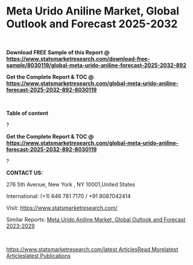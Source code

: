 <h1>Meta Urido Aniline Market, Global Outlook and Forecast 2025-2032</h1><br/><p><strong>Download FREE Sample of this Report @ <a href="https://www.statsmarketresearch.com/download-free-sample/8030119/global-meta-urido-aniline-forecast-2025-2032-892">https://www.statsmarketresearch.com/download-free-sample/8030119/global-meta-urido-aniline-forecast-2025-2032-892</a></strong></p>
 
 
 
 <div><b>Get the Complete Report & TOC @ <a href="https://www.statsmarketresearch.com/global-meta-urido-aniline-forecast-2025-2032-892-8030119">https://www.statsmarketresearch.com/global-meta-urido-aniline-forecast-2025-2032-892-8030119</a></b></div>
 
 
 
 <p><br />
 
 <b>Table of content</b></p>
 
 
 
 <p>? </p>
 
 
 
 <div><b>Get the Complete Report & TOC @ <a href="https://www.statsmarketresearch.com/global-meta-urido-aniline-forecast-2025-2032-892-8030119">https://www.statsmarketresearch.com/global-meta-urido-aniline-forecast-2025-2032-892-8030119</a></b></div>
 
 
 
 <p>? </p>
 
 
 
 <p><b>CONTACT US:</b><br />
 
 276 5th Avenue, New York , NY 10001,United States<br />
 
 International: (+1) 646 781 7170 / +91 8087042414<br />
 
 Visit: <a href="https://www.statsmarketresearch.com/">https://www.statsmarketresearch.com/</a><br />
 
 Similar Reports: <a href="https://www.statsmarketresearch.com/global-meta-urido-aniline-forecast-2025-2032-892-8030119">Meta Urido Aniline Market, Global Outlook and Forecast 2023-2029</a><br />
 
 <br />
 
 <a href="https://gyeongbokgung.com">https://www.statsmarketresearch.com/</a><a href="https://hallyeomaritime.com">latest Articles</a><a href="https://jingwansa.com">Read More</a><a href="https://nguoiviet.jp/">latest Articles</a><a href="https://www.intelmarketresearch.com/">latest Publications</a></p>